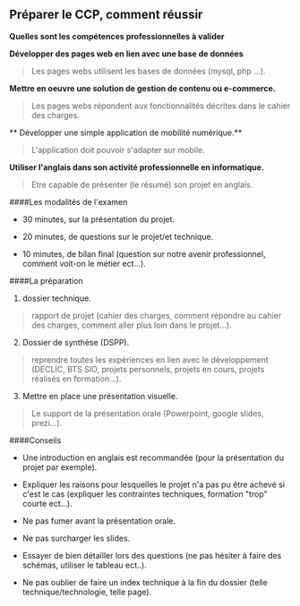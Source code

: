 Préparer le CCP, comment réussir
--------------------------------

****Quelles sont les compétences professionnelles à valider****

**Développer des pages web en lien avec une base de données**
> Les pages webs utilisent les bases de données (mysql, php ...).

**Mettre en oeuvre une solution de gestion de contenu ou e-commerce.**
> Les pages webs répondent aux fonctionnalités décrites dans le cahier des charges.

** Développer une simple application de mobilité numérique.**
> L'application doit pouvoir s'adapter sur mobile.

**Utiliser l'anglais dans son activité professionnelle en informatique.**
> Etre capable de présenter (le résumé) son projet en anglais.


####Les modalités de l'examen

+ 30 minutes, sur la présentation du projet.

+ 20 minutes, de questions sur le projet/et technique.

+ 10 minutes, de bilan final (question sur notre avenir professionnel, comment voit-on le métier ect...).


####La préparation

1) dossier technique.
> rapport de projet (cahier des charges, comment répondre au cahier des charges, comment aller plus loin dans le projet...).

2) Dossier de synthèse (DSPP).
> reprendre toutes les expériences en lien avec le développement (DECLIC, BTS SIO, projets personnels, projets en cours, projets réalisés en formation...).

3) Mettre en place une présentation visuelle.
> Le support de la présentation orale (Powerpoint, google slides, prezi...).

####Conseils

+ Une introduction en anglais est recommandée (pour la présentation du projet par exemple).

+ Expliquer les raisons pour lesquelles le projet n'a pas pu être achevé si c'est le cas (expliquer les contraintes techniques, formation "trop" courte ect...).

+ Ne pas fumer avant la présentation orale.

+ Ne pas surcharger les slides.

+ Essayer de bien détailler lors des questions (ne pas hésiter à faire des schémas, utiliser le tableau ect..).

+ Ne pas oublier de faire un index technique à la fin du dossier (telle technique/technologie, telle page).


